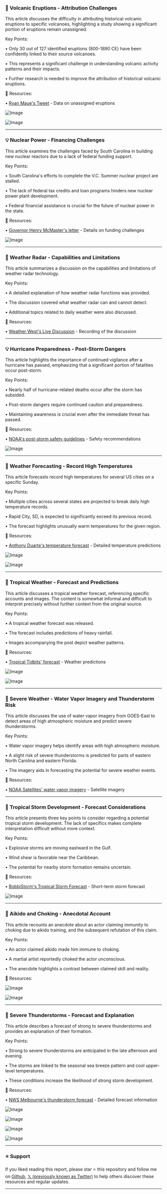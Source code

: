 ### 🤖 Volcanic Eruptions - Attribution Challenges

This article discusses the difficulty in attributing historical volcanic eruptions to specific volcanoes, highlighting a study showing a significant portion of eruptions remain unassigned.

Key Points:

• Only 30 out of 127 identified eruptions (800-1890 CE) have been confidently linked to their source volcanoes.

• This represents a significant challenge in understanding volcanic activity patterns and their impacts.

• Further research is needed to improve the attribution of historical volcanic eruptions.


🔗 Resources:

• [Ryan Maue's Tweet](https://x.com/RyanMaue/status/1920855629138153478) - Data on unassigned eruptions

![Image](https://pbs.twimg.com/media/GqeJsjAX0AAqPPR?format=jpg&name=small)

![Image](https://pbs.twimg.com/media/GqeJsioXcAAHhib?format=jpg&name=small)


---
### 💡 Nuclear Power - Financing Challenges

This article examines the challenges faced by South Carolina in building new nuclear reactors due to a lack of federal funding support.

Key Points:

• South Carolina's efforts to complete the V.C. Summer nuclear project are stalled.

• The lack of federal tax credits and loan programs hinders new nuclear power plant development.

•  Federal financial assistance is crucial for the future of nuclear power in the state.


🔗 Resources:

• [Governor Henry McMaster's letter](https://x.com/ThomasHochman/status/1920837655954088023/photo/1) - Details on funding challenges

![Image](https://pbs.twimg.com/media/Gqgur-IXUAA4vrE?format=jpg&name=small)


---
### 🤖 Weather Radar - Capabilities and Limitations

This article summarizes a discussion on the capabilities and limitations of weather radar technology.

Key Points:

• A detailed explanation of how weather radar functions was provided.

• The discussion covered what weather radar can and cannot detect.

•  Additional topics related to daily weather were also discussed.


🔗 Resources:

• [Weather West's Live Discussion](https://x.com/Weather_West/status/1920647990156669150) - Recording of the discussion


---
### 💡 Hurricane Preparedness - Post-Storm Dangers

This article highlights the importance of continued vigilance after a hurricane has passed, emphasizing that a significant portion of fatalities occur post-storm.

Key Points:

• Nearly half of hurricane-related deaths occur after the storm has subsided.

• Post-storm dangers require continued caution and preparedness.

•  Maintaining awareness is crucial even after the immediate threat has passed.


🔗 Resources:

• [NOAA's post-storm safety guidelines](http://noaa.gov/use-caution-after-storms…) - Safety recommendations

![Image](https://pbs.twimg.com/media/GqSWeXyXIAEPNnP?format=jpg&name=small)


---
### 🤖 Weather Forecasting - Record High Temperatures

This article forecasts record high temperatures for several US cities on a specific Sunday.

Key Points:

• Multiple cities across several states are projected to break daily high temperature records.

• Rapid City, SD, is expected to significantly exceed its previous record.

•  The forecast highlights unusually warm temperatures for the given region.


🔗 Resources:

• [Anthony Duarte's temperature forecast](https://x.com/AnthonyDuarte03/status/1920832706633470436) -  Detailed temperature predictions

![Image](https://pbs.twimg.com/media/GqgrKpfWUAAyT6s?format=jpg&name=small)

![Image](https://pbs.twimg.com/amplify_video_thumb/1920831730191077376/img/PQSYsgp_ZMUixSqs?format=jpg&name=240x240)


---
### 🤖 Tropical Weather - Forecast and Predictions

This article discusses a tropical weather forecast, referencing specific accounts and images. The content is somewhat informal and difficult to interpret precisely without further context from the original source.

Key Points:

• A tropical weather forecast was released.

• The forecast includes predictions of heavy rainfall.

• Images accompanying the post depict weather patterns.


🔗 Resources:

• [Tropical Tidbits' forecast](https://x.com/DaDaBuh/status/1920798645567303899) - Weather predictions


![Image](https://pbs.twimg.com/media/GqgLJTCWMAAIVlZ?format=jpg&name=small)

![Image](https://pbs.twimg.com/media/GqgLL_nWUAAQY0E?format=jpg&name=small)


---
### 🤖 Severe Weather - Water Vapor Imagery and Thunderstorm Risk

This article discusses the use of water vapor imagery from GOES-East to detect areas of high atmospheric moisture and predict severe thunderstorms.

Key Points:

• Water vapor imagery helps identify areas with high atmospheric moisture.

•  A slight risk of severe thunderstorms is predicted for parts of eastern North Carolina and eastern Florida.

• The imagery aids in forecasting the potential for severe weather events.


🔗 Resources:

• [NOAA Satellites' water vapor imagery](https://x.com/NOAASatellites/status/1920813483056148813) - Satellite imagery


---
### 🤖 Tropical Storm Development - Forecast Considerations

This article presents three key points to consider regarding a potential tropical storm development.  The lack of specifics makes complete interpretation difficult without more context.

Key Points:

• Explosive storms are moving eastward in the Gulf.

•  Wind shear is favorable near the Caribbean.

• The potential for nearby storm formation remains uncertain.


🔗 Resources:

• [BobbiStorm's Tropical Storm Forecast](https://x.com/BobbiStorm/status/1920812476985176449) -  Short-term storm forecast


![Image](https://pbs.twimg.com/tweet_video_thumb/GqgYceUXwAEEpsr.jpg)


---
### 🤖 Aikido and Choking - Anecdotal Account

This article recounts an anecdote about an actor claiming immunity to choking due to aikido training, and the subsequent refutation of this claim.

Key Points:

• An actor claimed aikido made him immune to choking.

•  A martial artist reportedly choked the actor unconscious.

• The anecdote highlights a contrast between claimed skill and reality.


🔗 Resources:


![Image](https://pbs.twimg.com/media/Gqf7NfKXMAAXfAZ?format=jpg&name=small)

![Image](https://pbs.twimg.com/media/Gqf7NhrWYAAi7Z-?format=jpg&name=small)


---
### 🤖 Severe Thunderstorms - Forecast and Explanation

This article describes a forecast of strong to severe thunderstorms and provides an explanation of their formation.

Key Points:

• Strong to severe thunderstorms are anticipated in the late afternoon and evening.

• The storms are linked to the seasonal sea breeze pattern and cool upper-level temperatures.

•  These conditions increase the likelihood of strong storm development.



🔗 Resources:

• [NWS Melbourne's thunderstorm forecast](https://x.com/NWSMelbourne/status/1920779670380789761) - Detailed forecast information


![Image](https://pbs.twimg.com/media/Gqf66W4W0AAX6W_?format=jpg&name=360x360)

![Image](https://pbs.twimg.com/media/Gqf66stXIAAmLnp?format=jpg&name=360x360)

![Image](https://pbs.twimg.com/media/Gqf67C0XQAAJhHv?format=jpg&name=360x360)

![Image](https://pbs.twimg.com/media/Gqf67YHWAAAuwbn?format=jpg&name=360x360)


---

### ⭐️ Support

If you liked reading this report, please star ⭐️ this repository and follow me on [Github](https://github.com/Drix10), [𝕏 (previously known as Twitter)](https://x.com/DRIX_10_) to help others discover these resources and regular updates.

---